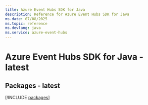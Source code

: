```yaml
---
title: Azure Event Hubs SDK for Java
description: Reference for Azure Event Hubs SDK for Java
ms.date: 07/08/2025
ms.topic: reference
ms.devlang: java
ms.service: azure-event-hubs
---
```

# Azure Event Hubs SDK for Java - latest
## Packages - latest
[!INCLUDE [packages](event-hubs-index.md)]